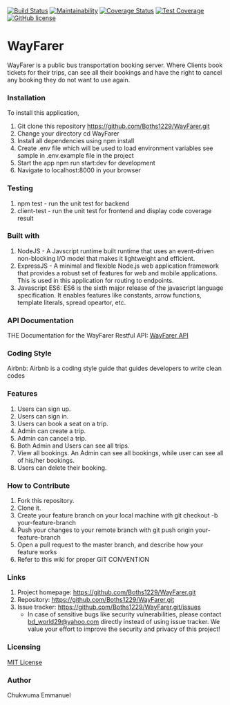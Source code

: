 [![Build Status](https://travis-ci.org/Boths1229/WayFarer.svg?branch=develop)](https://travis-ci.org/Boths1229/WayFarer)
[![Maintainability](https://api.codeclimate.com/v1/badges/afa387c9c6859367c3ab/maintainability)](https://codeclimate.com/github/Boths1229/WayFarer/maintainability)
[![Coverage Status](https://coveralls.io/repos/github/Boths1229/WayFarer/badge.svg?branch=develop)](https://coveralls.io/github/Boths1229/WayFarer?branch=develop)
[![Test Coverage](https://api.codeclimate.com/v1/badges/afa387c9c6859367c3ab/test_coverage?branch=develop)](https://codeclimate.com/github/Boths1229/WayFarer/test_coverage?branch=develop)
[![GitHub license](https://img.shields.io/github/license/Boths1229/WayFarer.svg)](https://github.com/Boths1229/WayFarer/blob/develop/LICENSE)
# WayFarer
 WayFarer is a public bus transportation booking server. Where Clients book tickets for their trips, can see all their bookings and have the right to cancel any booking they do not want to use again.

### Installation
To install this application,

  1. Git clone this repository https://github.com/Boths1229/WayFarer.git
  2. Change your directory cd WayFarer
  3. Install all dependencies using npm install
  4. Create .env file which will be used to load environment variables see sample in .env.example file in the project
  5. Start the app npm run start:dev for development
  6. Navigate to localhost:8000 in your browser

### Testing

  1. npm test - run the unit test for backend
  2. client-test - run the unit test for frontend and display code coverage result

### Built with

  1. NodeJS - A Javscript runtime built runtime that uses an event-driven non-blocking I/O model that makes it lightweight and efficient.
  2. ExpressJS - A minimal and flexible Node.js web application framework that provides a robust set of features for web and mobile applications. This is used in this application for routing to endpoints.
  3. Javascript ES6: ES6 is the sixth major release of the javascript language specification. It enables features like constants, arrow functions, template literals, spread opeartor, etc.

### API Documentation

  THE Documentation for the WayFarer Restful API: [WayFarer API](https://app.swaggerhub.com/apis/Boths1229/WAYFARER/1.0.0) 

### Coding Style

  Airbnb: Airbnb is a coding style guide that guides developers to write clean codes   

### Features

   1. Users can sign up.
   2. Users can sign in.
   3. Users can book a seat on a trip. 
   4. Admin can create a trip.
   5. Admin can cancel a trip.
   6. Both Admin and Users can see all trips.
   7. View all bookings. An Admin can see all bookings, while user can see all of his/her
      bookings.
   8. Users can delete their booking.
   


### How to Contribute

  1. Fork this repository.
  2. Clone it.
  3. Create your feature branch on your local machine with git checkout -b your-feature-branch
  4. Push your changes to your remote branch with git push origin your-feature-branch
  5. Open a pull request to the master branch, and describe how your feature works
  6. Refer to this wiki for proper GIT CONVENTION  

### Links

  1. Project homepage: https://github.com/Boths1229/WayFarer.git
  2. Repository: https://github.com/Boths1229/WayFarer.git
  3. Issue tracker: https://github.com/Boths1229/WayFarer.git/issues
        * In case of sensitive bugs like security vulnerabilities, please contact bd_world29@yahoo.com directly instead of using issue tracker. We value your effort to improve the security and privacy of this project!  

### Licensing

  [MIT License](https://github.com/Boths1229/WayFarer.git/develop/LICENSE) 

### Author

   Chukwuma Emmanuel                         
